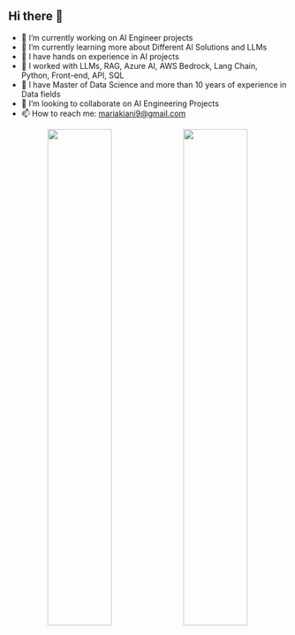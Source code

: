 ## Hi there 👋
- 🔭 I’m currently working on AI Engineer projects
- 🌱 I’m currently learning more about Different AI Solutions and LLMs
- 👋 I have hands on experience in AI projects
- 🌱 I worked with LLMs, RAG, Azure AI, AWS Bedrock, Lang Chain, Python, Front-end, API, SQL
- 🔭 I have Master of Data Science and more than 10 years of experience in Data fields
- 👯 I’m looking to collaborate on AI Engineering Projects
- 📫 How to reach me: mariakiani9@gmail.com

<p align="center">
  <img width="48%" src="https://github-readme-stats.vercel.app/api?username=Mari-kn&show_icons=true&theme=tokyonight" />
  <img width="48%" src="https://github-readme-streak-stats.herokuapp.com/?user=Mari-kn&theme=tokyonight" />
</p>


